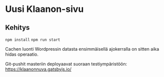 # Uusi Klaanon-sivu

## Kehitys

`npm install`
`npm run start`

Cachen luonti Wordpressin datasta ensimmäisellä ajokerralla on sitten aika hidas operaatio.

Git-pushit masteriin deployaavat suoraan testiympäristöön: https://klaanonnuva.gatsbyjs.io/